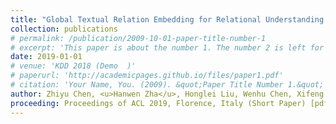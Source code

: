 ```yaml
---
title: "Global Textual Relation Embedding for Relational Understanding."
collection: publications  
# permalink: /publication/2009-10-01-paper-title-number-1
# excerpt: 'This paper is about the number 1. The number 2 is left for future work.'
date: 2019-01-01
# venue: 'KDD 2018 (Demo  )'
# paperurl: 'http://academicpages.github.io/files/paper1.pdf'
# citation: 'Your Name, You. (2009). &quot;Paper Title Number 1.&quot; <i>Journal 1</i>. 1(1).'
author: Zhiyu Chen, <u>Hanwen Zha</u>, Honglei Liu, Wenhu Chen, Xifeng Yan and Yu Su
proceeding: Proceedings of ACL 2019, Florence, Italy (Short Paper) [pdf]
---
```


